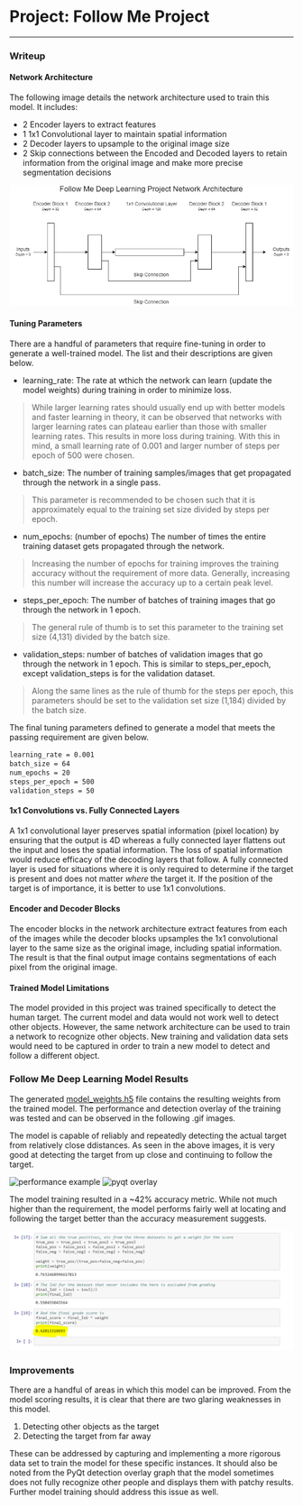 # Project: Follow Me Project

[image0]: ./docs/misc/follow_me_performance_example.gif
[image1]: ./docs/misc/follow_me_pyqt_overlay.gif
[image2]: ./docs/misc/final_accuracy.PNG
[image3]: ./docs/misc/network_architecture.png

---
### Writeup

#### Network Architecture

The following image details the network architecture used to train this model. It includes:

* 2 Encoder layers to extract features
* 1 1x1 Convolutional layer to maintain spatial information
* 2 Decoder layers to upsample to the original image size
* 2 Skip connections between the Encoded and Decoded layers to retain information from the original image and make more precise segmentation decisions

![network architecture][image3]

#### Tuning Parameters

There are a handful of parameters that require fine-tuning in order to generate a well-trained model. The list and their descriptions are given below.

* learning_rate: The rate at wthich the network can learn (update the model weights) during training in order to minimize loss. 
> While larger learning rates should usually end up with better models and faster learning in theory, it can be observed that networks with larger learning rates can plateau earlier than those with smaller learning rates. This results in more loss during training. With this in mind, a small learning rate of 0.001 and larger number of steps per epoch of 500 were chosen.

* batch_size: The number of training samples/images that get propagated through the network in a single pass.
> This parameter is recommended to be chosen such that it is approximately equal to the training set size divided by steps per epoch. 

* num_epochs: (number of epochs) The number of times the entire training dataset gets propagated through the network.
> Increasing the number of epochs for training improves the training accuracy without the requirement of more data. Generally, increasing this number will increase the accuracy up to a certain peak level.

* steps_per_epoch: The number of batches of training images that go through the network in 1 epoch.
> The general rule of thumb is to set this parameter to the training set size (4,131) divided by the batch size.

* validation_steps: number of batches of validation images that go through the network in 1 epoch. This is similar to steps_per_epoch, except validation_steps is for the validation dataset.
> Along the same lines as the rule of thumb for the steps per epoch, this parameters should be set to the validation set size (1,184) divided by the batch size.

The final tuning parameters defined to generate a model that meets the passing requirement are given below.

```
learning_rate = 0.001
batch_size = 64
num_epochs = 20
steps_per_epoch = 500
validation_steps = 50
```

#### 1x1 Convolutions vs. Fully Connected Layers

A 1x1 convolutional layer preserves spatial information (pixel location) by ensuring that the output is 4D whereas a fully connected layer flattens out the input and loses the spatial information. The loss of spatial information would reduce efficacy of the decoding layers that follow. A fully connected layer is used for situations where it is only required to determine if the target is present and does not matter *where* the target it. If the position of the target is of importance, it is better to use 1x1 convolutions.

#### Encoder and Decoder Blocks

The encoder blocks in the network architecture extract features from each of the images while the decoder blocks upsamples the 1x1 convolutional layer to the same size as the original image, including spatial information. The result is that the final output image contains segmentations of each pixel from the original image.

#### Trained Model Limitations

The model provided in this project was trained specifically to detect the human target. The current model and data would not work well to detect other objects. However, the same network architecture can be used to train a network to recognize other objects. New training and validation data sets would need to be captured in order to train a new model to detect and follow a different object.

### Follow Me Deep Learning Model Results

The generated [model_weights.h5](https://github.com/kevinfructuoso/Deep-Learning-Drone-Follower/blob/master/data/weights/model_weights) file contains the resulting weights from the trained model. The performance and detection overlay of the training was tested and can be observed in the following .gif images.

The model is capable of reliably and repeatedly detecting the actual target from relatively close ddistances. As seen in the above images, it is very good at detecting the target from up close and continuing to follow the target.

![performance example][image0]
![pyqt overlay][image1]


The model training resulted in a ~42% accuracy metric. While not much higher than the requirement, the model performs fairly well at locating and following the target better than the accuracy measurement suggests.

![final accuracy][image2]

### Improvements

There are a handful of areas in which this model can be improved. From the model scoring results, it is clear that there are two glaring weaknesses in this model.

1. Detecting other objects as the target
2. Detecting the target from far away

These can be addressed by capturing and implementing a more rigorous data set to train the model for these specific instances. It should also be noted from the PyQt detection overlay graph that the model sometimes does not fully recognize other people and displays them with patchy results. Further model training should address this issue as well.